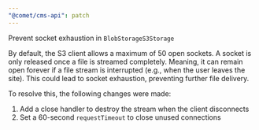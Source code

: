 ```yaml
---
"@comet/cms-api": patch
---
```


Prevent socket exhaustion in `BlobStorageS3Storage`

By default, the S3 client allows a maximum of 50 open sockets.
A socket is only released once a file is streamed completely.
Meaning, it can remain open forever if a file stream is interrupted (e.g., when the user leaves the site).
This could lead to socket exhaustion, preventing further file delivery.

To resolve this, the following changes were made:

1. Add a close handler to destroy the stream when the client disconnects
2. Set a 60-second `requestTimeout` to close unused connections
